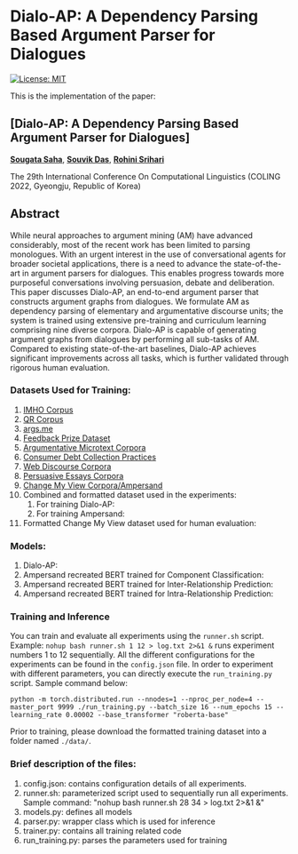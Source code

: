 # Dialo-AP: A Dependency Parsing Based Argument Parser for Dialogues
[![License: MIT](https://img.shields.io/badge/License-MIT-yellow.svg)](https://opensource.org/licenses/MIT)


This is the implementation of the paper:

## [**Dialo-AP: A Dependency Parsing Based Argument Parser for Dialogues**]
[**Sougata Saha**](https://www.linkedin.com/in/sougata-saha-8964149a/), [**Souvik Das**](https://www.linkedin.com/in/souvikdas23/), [**Rohini Srihari**](https://www.acsu.buffalo.edu/~rohini/) 

The 29th International Conference On Computational Linguistics (COLING 2022, Gyeongju, Republic of Korea)

## Abstract
While neural approaches to argument mining (AM) have advanced considerably, most of the recent work has been limited to parsing monologues. With an urgent interest in the use of conversational agents for broader societal applications, there is a need to advance the state-of-the-art in argument parsers for dialogues. This enables progress towards more purposeful conversations involving persuasion, debate and deliberation. This paper discusses Dialo-AP, an end-to-end argument parser that constructs argument graphs from dialogues. We formulate AM as dependency parsing of elementary and argumentative discourse units; the system is trained using extensive pre-training and curriculum learning comprising nine diverse corpora.  Dialo-AP is capable of generating argument graphs from dialogues by performing all sub-tasks of AM. Compared to existing state-of-the-art baselines, Dialo-AP achieves significant improvements across all tasks, which is further validated through rigorous human evaluation.

### Datasets Used for Training:
1. [IMHO Corpus](https://aclanthology.org/N19-1054/)
2. [QR Corpus](https://aclanthology.org/D19-1291/)
3. [args.me](https://link.springer.com/chapter/10.1007/978-3-030-30179-8_4)
4. [Feedback Prize Dataset](https://www.kaggle.com/competitions/feedback-prize-2021/overview)
5. [Argumentative Microtext Corpora](https://github.com/peldszus/arg-microtexts)
6. [Consumer Debt Collection Practices](https://aclanthology.org/L18-1257/)
7. [Web Discourse Corpora](https://direct.mit.edu/coli/article/43/1/125/1561/Argumentation-Mining-in-User-Generated-Web)
8. [Persuasive Essays Corpora](https://aclanthology.org/J17-3005/)
9. [Change My View Corpora/Ampersand](https://aclanthology.org/D19-1291/)
10. Combined and formatted dataset used in the experiments:
    1.  For training Dialo-AP:
    2.  For training Ampersand:
11. Formatted Change My View dataset used for human evaluation:

### Models:
1. Dialo-AP: 
2. Ampersand recreated BERT trained for Component Classification:
3. Ampersand recreated BERT trained for Inter-Relationship Prediction:
4. Ampersand recreated BERT trained for Intra-Relationship Prediction:

### Training and Inference
You can train and evaluate all experiments using the `runner.sh` script. Example: `nohup bash runner.sh 1 12 > log.txt 2>&1 &` runs experiment numbers 1 to 12 sequentially. All the different configurations for the experiments can be found in the `config.json` file.
In order to experiment with different parameters, you can directly execute the `run_training.py` script. Sample command below:

```
python -m torch.distributed.run --nnodes=1 --nproc_per_node=4 --master_port 9999 ./run_training.py --batch_size 16 --num_epochs 15 --learning_rate 0.00002 --base_transformer "roberta-base"
```
Prior to training, please download the formatted training dataset into a folder named `./data/`.

### Brief description of the files:
1. config.json: contains configuration details of all experiments.
2. runner.sh: parameterized script used to sequentially run all experiments. Sample command: "nohup bash runner.sh 28 34 > log.txt 2>&1 &"
3. models.py: defines all models
4. parser.py: wrapper class which is used for inference
5. trainer.py: contains all training related code
6. run_training.py: parses the parameters used for training
